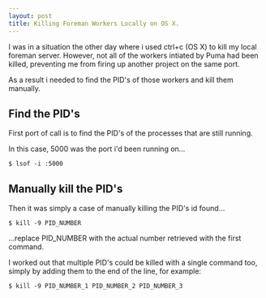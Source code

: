 ```yaml
---
layout: post
title: Killing Foreman Workers Locally on OS X.
---
```


I was in a situation the other day where i used ctrl+c (OS X) to kill my local foreman server. However, not all of the workers intiated by Puma had been killed, preventing me from firing up another project on the same port.

As a result i needed to find the PID's of those workers and kill them manually.

## Find the PID's
First port of call is to find the PID's of the processes that are still running. 

In this case, 5000 was the port i'd been running on…

    $ lsof -i :5000

## Manually kill the PID's
Then it was simply a case of manually killing the PID's id found…

    $ kill -9 PID_NUMBER

…replace PID_NUMBER with the actual number retrieved with the first command.

I worked out that multiple PID's could be killed with a single command too, simply by adding them to the end of the line, for example:

    $ kill -9 PID_NUMBER_1 PID_NUMBER_2 PID_NUMBER_3